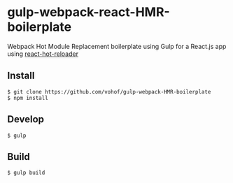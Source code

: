 gulp-webpack-react-HMR-boilerplate
===

Webpack Hot Module Replacement boilerplate using Gulp for a React.js app using [react-hot-reloader](https://github.com/gaearon/react-hot-loader)

Install
---

```
$ git clone https://github.com/vohof/gulp-webpack-HMR-boilerplate
$ npm install
```

Develop
---

```
$ gulp
```

Build
---

```
$ gulp build
```
